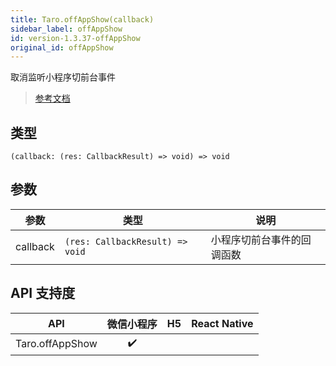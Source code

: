 ```yaml
---
title: Taro.offAppShow(callback)
sidebar_label: offAppShow
id: version-1.3.37-offAppShow
original_id: offAppShow
---
```


取消监听小程序切前台事件

> [参考文档](https://developers.weixin.qq.com/miniprogram/dev/api/base/app/app-event/wx.offAppShow.html)

## 类型

```tsx
(callback: (res: CallbackResult) => void) => void
```

## 参数

| 参数 | 类型 | 说明 |
| --- | --- | --- |
| callback | `(res: CallbackResult) => void` | 小程序切前台事件的回调函数 |

## API 支持度

| API | 微信小程序 | H5 | React Native |
| :---: | :---: | :---: | :---: |
| Taro.offAppShow | ✔️ |  |  |
